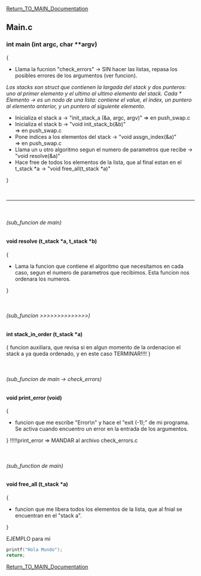 [Return_TO_MAIN_Documentation](../README.md)

<h2>Main.c</h2>

<h3>int main (int argc, char  **argv) </h3>

{
- Llama la fucnion "check_errors" -> SIN hacer las listas, repasa los posibles errores de los argumentos (ver funcion). 
<p><em>Los stacks son struct que contienen la largada del stack y dos punteros: uno al primer elemento y el ultimo al ultimo elemento del stack. Cada * Elemento -> es un nodo de una lista: contiene el value, el index, un puntero al elemento anterior, y un puntero al siguiente elemento.</em></p>

- Inicializa el stack a -> "init_stack_a (&a, argc, argv)" => en push_swap.c
- Inicializa el stack b -> "void init_stack_b(&b)" 
<br>=> en push_swap.c
- Pone indices a los elementos del stack -> "void assgn_index(&a)" 
<br>=> en push_swap.c
- Llama un u otro algoritmo segun el numero de parametros que recibe -> "void resolve(&a)"
- Hace free de todos los elementos de la lista, que al final estan en el t_stack *a -> "void free_all(t_stack *a)"

}

<br>

***

<br>

<h6>(sub_funcion de main)</h6>
<h4>void    resolve (t_stack *a, t_stack *b)</h4>

{

 - Lama la funcion que contiene el algoritmo que necesitamos en cada caso, segun el numero de parametros que recibimos. Esta funcion nos ordenara los numeros.

}

<br>

<h6>(sub_funcion >>>>>>>>>>>>>>)</h6>
<h4>int stack_in_order (t_stack *a)</h4>

{
    funcion auxiliara, que revisa si en algun momento de la ordenacion el stack a ya queda ordenado, y en este caso
TERMINAR!!!!
}

<br>

<h6>(sub_funcion de main -> check_errors)</h6>
<h4>void print_error (void)</h4>

{
- funcion que me escribe "Error\n" y hace el "exit (-1);" de mi programa. Se activa cuando encuentro un error en la entrada de los argumentos.

}
!!!!!print_error => MANDAR al archivo check_errors.c

<br>

<h6>(sub_function de main)</h6>
<h4>void free_all (t_stack *a)</h4>

{
- funcion que me libera todos los elementos de la lista, que al fnial se encuentran en el "stack a".

}
<br>


EJEMPLO para mi 

```c
printf("Hola Mundo");
return;
```



[Return_TO_MAIN_Documentation](../README.md)